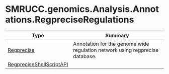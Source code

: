 ﻿
# SMRUCC.genomics.Analysis.Annotations.RegpreciseRegulations

|Type|Summary|
|----|-------|
|[Regprecise](./Regprecise.md)|Annotation for the genome wide regulation network using regprecise database.|
|[RegpreciseShellScriptAPI](./RegpreciseShellScriptAPI.md)||

